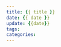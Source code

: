 ```yaml
---
title: {{ title }}
date: {{ date }}
update: {{date}}
tags: 
categories: 
---
```




<!-- more -->